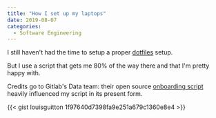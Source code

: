 ```yaml
---
title: "How I set up my laptops"
date: 2019-08-07
categories:
  - Software Engineering
---
```


I still haven't had the time to setup a proper [dotfiles](https://www.quora.com/What-are-dotfiles) setup.

But I use a script that gets me 80% of the way there and that I'm pretty happy with.

Credits go to Gitlab's Data team: their open source [onboarding script](https://gitlab.com/gitlab-data/analytics/blob/master/admin/onboarding_script.sh) heavily influenced my script in its present form.

{{< gist louisguitton 1f97640d7398fa9e251a679c1360e8e4 >}}
